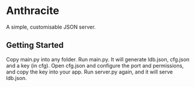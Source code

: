 # Anthracite
A simple, customisable JSON server.

## Getting Started
Copy main.py into any folder.
Run main.py. It will generate ldb.json, cfg.json and a key (in cfg).
Open cfg.json and configure the port and permissions, and copy the key into your app.
Run server.py again, and it will serve ldb.json.
